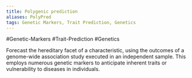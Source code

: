```yaml
---
title: Polygenic prediction
aliases: PolyPred
tags: Genetic Markers, Trait Prediction, Genetics
---
```


#Genetic-Markers #Trait-Prediction #Genetics

Forecast the hereditary facet of a characteristic, using the outcomes of a genome-wide association study executed in an independent sample. This employs numerous genetic markers to anticipate inherent traits or vulnerability to diseases in individuals.
